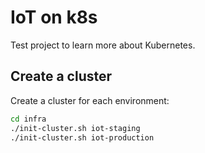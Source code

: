 # IoT on k8s

Test project to learn more about Kubernetes.

## Create a cluster

Create a cluster for each environment:

```sh
cd infra
./init-cluster.sh iot-staging
./init-cluster.sh iot-production
```
